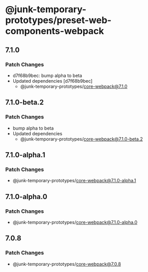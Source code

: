 # @junk-temporary-prototypes/preset-web-components-webpack

## 7.1.0

### Patch Changes

- d7f68b9bec: bump alpha to beta
- Updated dependencies [d7f68b9bec]
  - @junk-temporary-prototypes/core-webpack@7.1.0

## 7.1.0-beta.2

### Patch Changes

- bump alpha to beta
- Updated dependencies
  - @junk-temporary-prototypes/core-webpack@7.1.0-beta.2

## 7.1.0-alpha.1

### Patch Changes

- @junk-temporary-prototypes/core-webpack@7.1.0-alpha.1

## 7.1.0-alpha.0

### Patch Changes

- @junk-temporary-prototypes/core-webpack@7.1.0-alpha.0

## 7.0.8

### Patch Changes

- @junk-temporary-prototypes/core-webpack@7.0.8
